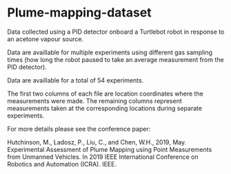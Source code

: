 # Plume-mapping-dataset

Data collected using a PID detector onboard a Turtlebot robot in response to an acetone vapour source.

Data are availlable for multiple experiments using different gas sampling times (how long the robot paused to take an average measurement from the PID detector).

Data are availlable for a total of 54 experiments.

The first two columns of each file are location coordinates where the measurements were made. The remaining columns represent measurements taken at the corresponding locations during separate experiments.

For more details please see the conference paper:

Hutchinson, M., Ladosz, P., Liu, C., and Chen, W.H., 2019, May. Experimental Assessment of Plume Mapping using Point Measurements from Unmanned Vehicles. In 2019 IEEE International Conference on Robotics and Automation (ICRA). IEEE.

